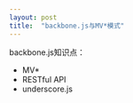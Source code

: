 ```yaml
---
layout: post
title:  "backbone.js与MV*模式"
---
```


backbone.js知识点：

- MV*
- RESTful API
- underscore.js

